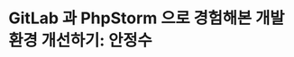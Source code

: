 GitLab 과 PhpStorm 으로 경험해본 개발환경 개선하기: 안정수
==========================================================
